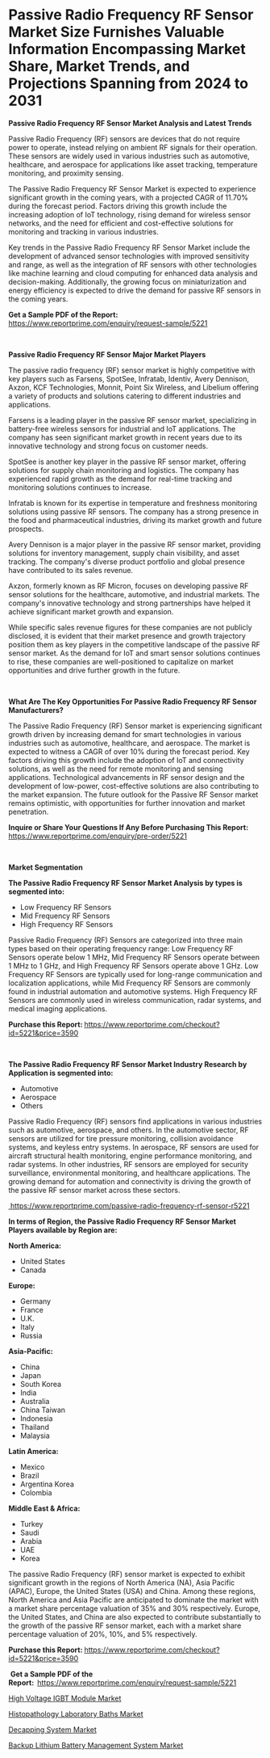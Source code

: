 <p><h1>Passive Radio Frequency RF Sensor Market Size Furnishes Valuable Information Encompassing Market Share, Market Trends, and Projections Spanning from 2024 to 2031</h1></p><p><strong>Passive Radio Frequency RF Sensor Market Analysis and Latest Trends</strong></p>
<p><p>Passive Radio Frequency (RF) sensors are devices that do not require power to operate, instead relying on ambient RF signals for their operation. These sensors are widely used in various industries such as automotive, healthcare, and aerospace for applications like asset tracking, temperature monitoring, and proximity sensing.</p><p>The Passive Radio Frequency RF Sensor Market is expected to experience significant growth in the coming years, with a projected CAGR of 11.70% during the forecast period. Factors driving this growth include the increasing adoption of IoT technology, rising demand for wireless sensor networks, and the need for efficient and cost-effective solutions for monitoring and tracking in various industries.</p><p>Key trends in the Passive Radio Frequency RF Sensor Market include the development of advanced sensor technologies with improved sensitivity and range, as well as the integration of RF sensors with other technologies like machine learning and cloud computing for enhanced data analysis and decision-making. Additionally, the growing focus on miniaturization and energy efficiency is expected to drive the demand for passive RF sensors in the coming years.</p></p>
<p><strong>Get a Sample PDF of the Report:&nbsp;</strong> <a href="https://www.reportprime.com/enquiry/request-sample/5221">https://www.reportprime.com/enquiry/request-sample/5221</a></p>
<p>&nbsp;</p>
<p><strong>Passive Radio Frequency RF Sensor Major Market Players</strong></p>
<p><p>The passive radio frequency (RF) sensor market is highly competitive with key players such as Farsens, SpotSee, Infratab, Identiv, Avery Dennison, Axzon, KCF Technologies, Monnit, Point Six Wireless, and Libelium offering a variety of products and solutions catering to different industries and applications.</p><p>Farsens is a leading player in the passive RF sensor market, specializing in battery-free wireless sensors for industrial and IoT applications. The company has seen significant market growth in recent years due to its innovative technology and strong focus on customer needs.</p><p>SpotSee is another key player in the passive RF sensor market, offering solutions for supply chain monitoring and logistics. The company has experienced rapid growth as the demand for real-time tracking and monitoring solutions continues to increase.</p><p>Infratab is known for its expertise in temperature and freshness monitoring solutions using passive RF sensors. The company has a strong presence in the food and pharmaceutical industries, driving its market growth and future prospects.</p><p>Avery Dennison is a major player in the passive RF sensor market, providing solutions for inventory management, supply chain visibility, and asset tracking. The company's diverse product portfolio and global presence have contributed to its sales revenue.</p><p>Axzon, formerly known as RF Micron, focuses on developing passive RF sensor solutions for the healthcare, automotive, and industrial markets. The company's innovative technology and strong partnerships have helped it achieve significant market growth and expansion.</p><p>While specific sales revenue figures for these companies are not publicly disclosed, it is evident that their market presence and growth trajectory position them as key players in the competitive landscape of the passive RF sensor market. As the demand for IoT and smart sensor solutions continues to rise, these companies are well-positioned to capitalize on market opportunities and drive further growth in the future.</p></p>
<p>&nbsp;</p>
<p><strong>What Are The Key Opportunities For Passive Radio Frequency RF Sensor Manufacturers?</strong></p>
<p><p>The Passive Radio Frequency (RF) Sensor market is experiencing significant growth driven by increasing demand for smart technologies in various industries such as automotive, healthcare, and aerospace. The market is expected to witness a CAGR of over 10% during the forecast period. Key factors driving this growth include the adoption of IoT and connectivity solutions, as well as the need for remote monitoring and sensing applications. Technological advancements in RF sensor design and the development of low-power, cost-effective solutions are also contributing to the market expansion. The future outlook for the Passive RF Sensor market remains optimistic, with opportunities for further innovation and market penetration.</p></p>
<p><strong>Inquire or Share Your Questions If Any Before Purchasing This Report:</strong> <a href="https://www.reportprime.com/enquiry/pre-order/5221">https://www.reportprime.com/enquiry/pre-order/5221</a></p>
<p>&nbsp;</p>
<p><strong>Market Segmentation</strong></p>
<p><strong>The Passive Radio Frequency RF Sensor Market Analysis by types is segmented into:</strong></p>
<p><ul><li>Low Frequency RF Sensors</li><li>Mid Frequency RF Sensors</li><li>High Frequency RF Sensors</li></ul></p>
<p><p>Passive Radio Frequency (RF) Sensors are categorized into three main types based on their operating frequency range: Low Frequency RF Sensors operate below 1 MHz, Mid Frequency RF Sensors operate between 1 MHz to 1 GHz, and High Frequency RF Sensors operate above 1 GHz. Low Frequency RF Sensors are typically used for long-range communication and localization applications, while Mid Frequency RF Sensors are commonly found in industrial automation and automotive systems. High Frequency RF Sensors are commonly used in wireless communication, radar systems, and medical imaging applications.</p></p>
<p><strong>Purchase this Report:&nbsp;</strong><a href="https://www.reportprime.com/checkout?id=5221&price=3590">https://www.reportprime.com/checkout?id=5221&price=3590</a></p>
<p>&nbsp;</p>
<p><strong>The Passive Radio Frequency RF Sensor Market Industry Research by Application is segmented into:</strong></p>
<p><ul><li>Automotive</li><li>Aerospace</li><li>Others</li></ul></p>
<p><p>Passive Radio Frequency (RF) sensors find applications in various industries such as automotive, aerospace, and others. In the automotive sector, RF sensors are utilized for tire pressure monitoring, collision avoidance systems, and keyless entry systems. In aerospace, RF sensors are used for aircraft structural health monitoring, engine performance monitoring, and radar systems. In other industries, RF sensors are employed for security surveillance, environmental monitoring, and healthcare applications. The growing demand for automation and connectivity is driving the growth of the passive RF sensor market across these sectors.</p></p>
<p><a href="https://www.reportprime.com/passive-radio-frequency-rf-sensor-r5221">&nbsp;https://www.reportprime.com/passive-radio-frequency-rf-sensor-r5221</a></p>
<p><strong>In terms of Region, the Passive Radio Frequency RF Sensor Market Players available by Region are:</strong></p>
<p>
    <p> <strong> North America: </strong>
        <ul>
            <li>United States</li>
            <li>Canada</li>
        </ul>
        </p> 
    <p> <strong> Europe: </strong>
        <ul>
            <li>Germany</li>
            <li>France</li>
            <li>U.K.</li>
            <li>Italy</li>
            <li>Russia</li>
        </ul>
        </p> 
    <p> <strong> Asia-Pacific: </strong>
        <ul>
            <li>China</li>
            <li>Japan</li>
            <li>South Korea</li>
            <li>India</li>
            <li>Australia</li>
            <li>China Taiwan</li>
            <li>Indonesia</li>
            <li>Thailand</li>
            <li>Malaysia</li>
        </ul>
        </p> 
    <p> <strong> Latin America: </strong>
        <ul>
            <li>Mexico</li>
            <li>Brazil</li>
            <li>Argentina Korea</li>
            <li>Colombia</li>
        </ul>
        </p> 
    <p> <strong> Middle East & Africa: </strong>
        <ul>
            <li>Turkey</li>
            <li>Saudi</li>
            <li>Arabia</li>
            <li>UAE</li>
            <li>Korea</li>
        </ul>
    </p>
    </p>
<p><p>The passive Radio Frequency (RF) sensor market is expected to exhibit significant growth in the regions of North America (NA), Asia Pacific (APAC), Europe, the United States (USA) and China. Among these regions, North America and Asia Pacific are anticipated to dominate the market with a market share percentage valuation of 35% and 30% respectively. Europe, the United States, and China are also expected to contribute substantially to the growth of the passive RF sensor market, each with a market share percentage valuation of 20%, 10%, and 5% respectively.</p></p>
<p><strong>Purchase this Report: </strong><a href="https://www.reportprime.com/checkout?id=5221&price=3590">https://www.reportprime.com/checkout?id=5221&price=3590</a></p>
<p>&nbsp;<strong>Get a Sample PDF of the Report:&nbsp;&nbsp;</strong><a href="https://www.reportprime.com/enquiry/request-sample/5221">https://www.reportprime.com/enquiry/request-sample/5221</a></p>
<p><strong></strong></p>
<p><p><a href="https://github.com/rslnowrouzi/Market-Research-Report-List-1/blob/main/high-voltage-igbt-module-market.md">High Voltage IGBT Module Market</a></p><p><a href="https://issuu.com/reportprime-2/docs/histopathology-laboratory-baths-market-size-2030.p">Histopathology Laboratory Baths Market</a></p><p><a href="https://issuu.com/reportprime-2/docs/decapping-system-market-size-2030.pptx">Decapping System Market</a></p><p><a href="https://github.com/LiamKanenood/Market-Research-Report-List-1/blob/main/backup-lithium-battery-management-system-market.md">Backup Lithium Battery Management System Market</a></p></p>
